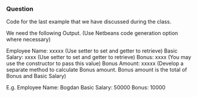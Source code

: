 <h3>Question</h3>

Code for the last example that we have discussed during the class.

 We need the following Output. (Use Netbeans code generation option where necessary)

Employee Name: xxxxx (Use setter to set and getter to retrieve)
Basic Salary: xxxx (Use setter to set and getter to retrieve)
Bonus: xxxx (You may use the constructor to pass this value)
Bonus Amount: xxxxx (Develop a separate method to calculate Bonus amount. Bonus amount is the total of Bonus and Basic Salary)

E.g. 
Employee Name: Bogdan
Basic Salary: 50000 
Bonus: 10000 
